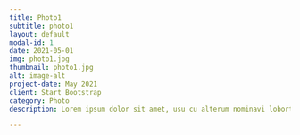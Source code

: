 ```yaml
---
title: Photo1
subtitle: photo1
layout: default
modal-id: 1
date: 2021-05-01
img: photo1.jpg
thumbnail: photo1.jpg
alt: image-alt
project-date: May 2021
client: Start Bootstrap
category: Photo
description: Lorem ipsum dolor sit amet, usu cu alterum nominavi lobortis. At duo novum diceret. Tantas apeirian vix et, usu sanctus postulant inciderint ut, populo diceret necessitatibus in vim. Cu eum dicam feugiat noluisse.

---
```

